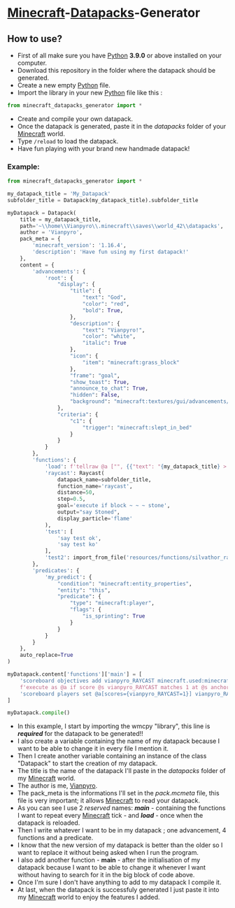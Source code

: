 # [Minecraft](https://www.minecraft.net/download)-[Datapacks](https://minecraft.gamepedia.com/Data_Pack)-Generator

## How to use?
* First of all make sure you have [Python](https://www.python.org/downloads/) **3.9.0** or above installed on your computer.
* Download this repository in the folder where the datapack should be generated.
* Create a new empty [Python](https://www.python.org/downloads/) file.
* Import the library in your new [Python](https://www.python.org/downloads/) file like this :
```py
from minecraft_datapacks_generator import *
```
* Create and compile your own datapack.
* Once the datapack is generated, paste it in the *datapacks* folder of your [Minecraft](https://www.minecraft.net/download) world.
* Type `/reload` to load the datapack.
* Have fun playing with your brand new handmade datapack!

### Example:
```python
from minecraft_datapacks_generator import *

my_datapack_title = 'My_Datapack'
subfolder_title = Datapack(my_datapack_title).subfolder_title

myDatapack = Datapack(
    title = my_datapack_title,
    path='~\\home\\Vianpyro\\.minecraft\\saves\\world_42\\datapacks',
    author = 'Vianpyro',
    pack_meta = {
        'minecraft_version': '1.16.4',
        'description': 'Have fun using my first datapack!'
    },
    content = {
        'advancements': {
            'root': {
                "display": {
                    "title": {
                        "text": "God",
                        "color": "red",
                        "bold": True,
                    },
                    "description": {
                        "text": "Vianpyro!",
                        "color": "white",
                        "italic": True
                    },
                    "icon": {
                        "item": "minecraft:grass_block"
                    },
                    "frame": "goal",
                    "show_toast": True,
                    "announce_to_chat": True,
                    "hidden": False,
                    "background": "minecraft:textures/gui/advancements/backgrounds/dirt.png"
                },
                "criteria": {
                    "c1": {
                        "trigger": "minecraft:slept_in_bed"
                    }
                }
            }
        },
        'functions': {
            'load': f'tellraw @a ["", {{"text": "{my_datapack_title} > Successfuly reloaded the datapack!", "color": "green"}}]',
            'raycast': Raycast(
                datapack_name=subfolder_title,
                function_name='raycast',
                distance=50,
                step=0.5,
                goal='execute if block ~ ~ ~ stone',
                output="say Stoned",
                display_particle='flame'
            ),
            'test': [
                'say test ok',
                'say test ko'
            ],
            'test2': import_from_file('resources/functions/silvathor_random')
        },
        'predicates': {
            'my_predict': {
                "condition": "minecraft:entity_properties",
                "entity": "this",
                "predicate": {
                    "type": "minecraft:player",
                    "flags": {
                        "is_sprinting": True
                    }
                }
            }
        }
    },
    auto_replace=True
)

myDatapack.content['functions']['main'] = [
    'scoreboard objectives add vianpyro_RAYCAST minecraft.used:minecraft.carrot_on_a_stick',
    f'execute as @a if score @s vianpyro_RAYCAST matches 1 at @s anchored eyes run function {subfolder_title}:raycast',
    'scoreboard players set @a[scores={vianpyro_RAYCAST=1}] vianpyro_RAYCAST 0'
]

myDatapack.compile()
```
* In this example, I start by importing the wmcpy "library", this line is ***required*** for the datapack to be generated!!
* I also create a variable containing the name of my datapack because I want to be able to change it in every file I mention it.
* Then I create another variable containing an instance of the class "Datapack" to start the creation of my datapack.
* The title is the name of the datapack I'll paste in the *datapacks* folder of my [Minecraft](https://www.minecraft.net/download) world.
* The author is me, [Vianpyro](https://github.com/Vianpyro).
* The pack_meta is the informations I'll set in the *pack.mcmeta* file, this file is very important; it allows [Minecraft](https://www.minecraft.net/download) to read your datapack.
* As you can see I use 2 *reserved* names: ***main*** - containing the functions I want to repeat every [Minecraft](https://www.minecraft.net/download) tick - and ***load*** - once when the datapack is reloaded.
* Then I write whatever I want to be in my datapack ; one advancement, 4 functions and a predicate.
* I know that the new version of my datapack is better than the older so I want to replace it without being asked when I run the program.
* I also add another function - **main** - after the initialisation of my datapack because I want to be able to change it whenever I want without having to search for it in the big block of code above.
* Once I'm sure I don't have anything to add to my datapack I compile it.
* At last, when the datapack is successfuly generated I just paste it into my [Minecraft](https://www.minecraft.net/download) world to enjoy the features I added.
